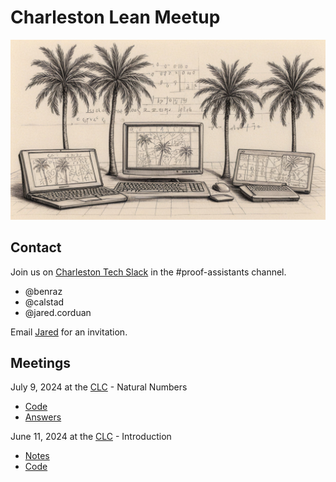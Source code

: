 # Charleston Lean Meetup

![Charleston Lean Meetup](images/chs-lean.jpg)

## Contact

Join us on [Charleston Tech Slack](https://charlestontechslack.slack.com/)
in the #proof-assistants channel.
* @benraz
* @calstad
* @jared.corduan

Email [Jared](https://jaredcorduan.github.io) for an invitation.

## Meetings

July 9, 2024 at the [CLC](https://www.charlestonlc.org/classes/charleston-lean-proof-assistant-meetup) - Natural Numbers
* [Code](CharlestonLeanMeetup/Notes20240709.lean)
* [Answers](CharlestonLeanMeetup/Answers20240709.lean)

June 11, 2024 at the  [CLC](https://www.charlestonlc.org/classes/charleston-lean-proof-assistant-meetup) - Introduction
* [Notes](notes/2024-06-11.md)
* [Code](CharlestonLeanMeetup/Notes20240611.lean)
